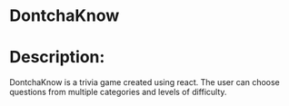 # DontchaKnow

# Description:
DontchaKnow is a trivia game created using react. The user can choose questions from multiple categories and levels of difficulty. 
